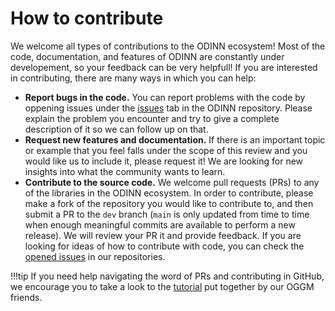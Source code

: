 # How to contribute

We welcome all types of contributions to the ODINN ecosystem! Most of the code, documentation, and features of ODINN are constantly under developement, so your feedback can be very helpfull! If you are interested in contributing, there are many ways in which you can help:

- **Report bugs in the code.** You can report problems with the code by oppening issues under the [issues](https://github.com/ODINN-SciML/ODINN.jl/issues) tab in the ODINN repository. Please explain the problem you encounter and try to give a complete description of it so we can follow up on that.
- **Request new features and documentation.** If there is an important topic or example that you feel falls under the scope of this review and you would like us to include it, please request it! We are looking for new insights into what the community wants to learn.
- **Contribute to the source code.** We welcome pull requests (PRs) to any  of the libraries in the ODINN ecosystem. In order to contribute, please make a fork of the repository you would like to contribute to, and then submit a PR to the `dev` branch (`main` is only updated from time to time when enough meaningful commits are available to perform a new release). We will review your PR it and provide feedback. If you are looking for ideas of how to contribute with code, you can check the [opened issues](https://github.com/ODINN-SciML/ODINN.jl/issues) in our repositories.

!!!tip
    If you need help navigating the word of PRs and contributing in GitHub, we encourage you to take a look to the [tutorial](https://docs.oggm.org/en/v1.5.0/contributing.html) put together by our OGGM friends. 